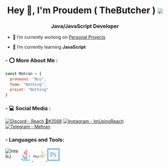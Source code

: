 
<h1 align="center">Hey 👋, I'm Proudem ( TheButcher ) <img src="https://cdn.discordapp.com/emojis/880521883739648060.gif?size=4096" width="50"></h1>
<h3 align="center">Java/JavaScript Developer</h3>


- 🔭 I’m currently working on [Personal Projects](https://ImUsingReach.ir/)

- 🌱 I’m currently learning **JavaScript**

### - ⭕ More About Me :

```javascript
const Mehran = {
  pronouns: "Boy",
  Team: "Nothing",
  projet: "Nothing"
}
```

<h3 align="left">- 💻 Social Media :</h3>
<p align="left">
<a href="https:https://discord.gg/- Reach 🌙#3568"><img alt="Discord - Reach 🌙#3568" title="Discord - Reach 🌙#3568" height="32" width="32" src=https://cdn.discordapp.com/attachments/906990335006220318/911332020028846181/discord-mascot.png></a>
<a href="https://instagram.com/imusingreach"><img alt="Instagram - ImUsingReach" title="Instagram - ImUsingReach" height="32" width="32" src=https://cdn.discordapp.com/attachments/864936919312629850/911264557777952869/instagram.png></a>
<a href="https://t.me/Mehran"><img alt="Telegram - Mehran" title="Telegram - Mehran" height="32" width="32" src=https://cdn.discordapp.com/attachments/912414110732419123/916621972081885204/telegram_PNG34.png></a>
</p>


<h3 align="left">- Languages and Tools:</h3>
<p align="left">
</a> <a href="https://www.java.com" target="_blank" rel="noreferrer"> <img src="https://raw.githubusercontent.com/devicons/devicon/master/icons/java/java-original.svg" alt="java" width="40" height="40"/> </a>
</a> <a href="https://www.mysql.com/" target="_blank" rel="noreferrer"> <img src="https://raw.githubusercontent.com/devicons/devicon/master/icons/mysql/mysql-original-wordmark.svg" alt="mysql" width="40" height="40"/> </a>
</a> <a href="https://www.photoshop.com/en" target="_blank" rel="noreferrer"> <img src="https://raw.githubusercontent.com/devicons/devicon/master/icons/photoshop/photoshop-line.svg" alt="photoshop" width="40" height="40"/> </a>
<img align="left" alt="IntelliJ" width="44px" src="https://upload.wikimedia.org/wikipedia/commons/thumb/9/9c/IntelliJ_IDEA_Icon.svg/1200px-IntelliJ_IDEA_Icon.svg.png" />


